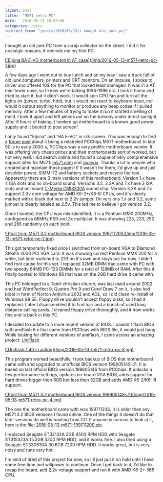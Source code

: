 ```yaml
---
layout: post
title:  "M571 retro PC"
date:   2016-05-13 20:08:00
categories: posts
redirect_from: "/posts/2016/05/13/i-bought-old-junk-pc/"
---
```


I bought an old junk PC from a scrap collector on the street.
I did it for nostalgic reasons, it reminds me my first PC.

<a href="/img/2016-05-13-m571-retro-pc-1-full.jpg">
![Elpina BA E-VO motherboard in AT case](/img/2016-05-13-m571-retro-pc-1.jpg)
</a>

A few days ago I went out to buy lunch and on my way I saw a truck full of old junk computers, printers and CRT monitors.
On an impulse, I spoke to driver and offered 10$ for the PC that looked least damaged.
It was in a AT mid-tower case, so I knew we're talking 1994-1996 era.
I took it home and tried to start it, but it didn't work.
It would spin CPU fan and turn all the lights on (power, turbo, hdd), but it would not react to keyboard input, nor would it output anything to monitor or produce any beep codes if I pulled memory.
After a few minutes of trying to make it run it started smelling of mold.
I took it apart and left pieces out on the balcony under direct sunlight.
After 6 hours of baking, I hooked up motherboard to a known good power supply and it booted to post screen!

I only found "Elpina" and "BA E-VO" in silk screen.
This was enough to find a [forum post](https://www.wimsbios.com/forum/where-can-find-motherboard-manual-f34/manual-for-elpina-9814-t5742.html) about it being a relabeled PCChips M571 motherboard.
In late 90-s to early 2000-s, PCChips was a very prolific motherboard vendor.
It was offering very cheap prices and their motherboards sort of worked, but not very well.
I did search online and found a couple of very comprehensive support sites for M571: [m571.com](http://m571.com/m571/) and [cwcyrix](http://cwcyrix.duckdns.org/techpage/html/m1.html).
Thanks a lot to people who created and maintain those pages!
If it wasn't for them, I'd give up and just desolder power, SIMM-72 and battery sockets and recycle the rest.
Apparently there are 3 main versions of this motherboard.
Version 1.x have 4 ISA slots and no on-board sound.
Versions 3.2, 3.2A and 7.x have 3 ISA slots and on-board [C-Media CMI8330A](https://www.vogonsdrivers.com/index.php?catid=55) sound chip.
Version 3.2A and 7.x support 2.2v core voltage for AMD K6-2+/K6-III CPUs, and it's clearly marked with a black dot next to 2.2v jumper.
On versions 1.x and 3.2, same jumper is clearly labeled as 2.5v.
This led me to believe I got version 3.2.

Once I booted, the CPU was mis-identified.
It is a Pentium MMX 200MHz, configured as 66MHz FSB and 3x multiplier.
It was showing 225, 233, 250 and 266 randomly on each boot.

<a href="/img/2016-05-13-m571-retro-pc-2-full.jpg">
![Post from M571 3.2 motherboard BIOS version 19971120S](/img/2016-05-13-m571-retro-pc-2.jpg)
</a>

This got temporarily fixed once I switched from on-board VGA to Diamond Stealth 2000 PCI VGA card.
It was showing correct Pentium MMX 200 for a while, but later switched to 233 on it's own and stays put for now.
I didn't find root cause for this yet.
I replaced 32MB DIMM that came with PC with two speedy 64MB PC-133 DIMMs for a total of 128MB of RAM.
After this it finally booted to Windows 98 that was on the 2GB hard drive it came with.

This PC belonged to a Tamil christian church, was last used around 2002 and had WordPerfect 9, Quattro Pro 9 and Corel Draw 7 on it.
It also had bloat in form of Norton Antivirus 2002 and AOL, so I did clean re-install of Windows 98 SE.
Floppy drive wouldn't accept floppy disks, so I had it replaced.
Later I disassembled it to find hair and a bunch of used long distance calling cards.
I cleaned floppy drive thoroughly, and it now works fine and is back in this PC.

I decided to update to a more recent version of BIOS.
I couldn't flash BIOS with amiflash 6.x that came from PCChips with BIOS file, it would just hang.
While looking for different versions of amiflash, I came across an amazing project: [UniFlash](http://www.rainbow-software.org/uniflash/).

<a href="/img/2016-05-13-m571-retro-pc-3-full.jpg">
![Uniflash 1.40 in action](/img/2016-05-13-m571-retro-pc-3.jpg)
</a>

This program worked beautifully, I took backup of BIOS that motherboard came with and upgraded to unofficial BIOS version 19990514S-J1.
It is based on last official BIOS version 19990514S from PCChips.
It unlocks a few performance settings, updates on-board VGA BIOS, adds support for hard drives bigger then 8GB but less then 32GB and adds AMD K6-2/K6-III support.

<a href="/img/2016-05-13-m571-retro-pc-4-full.jpg">
![Post from M571 3.2 motherboard BIOS version 19990514S-J1](/img/2016-05-13-m571-retro-pc-4.jpg)
</a>

The one the motherboard came with was 19971120S.
It is older then any M571 3.2 BIOS versions I found online.
One of the things it doesn't do that later versions do well is booting from CD.
If anyone is curious to look at it, here is the file: [2016-05-13-m571-19971120S.zip](/files/2016-05-13-m571-19971120S.zip).

I replaced Seagate ST32132A 2GB 4500 RPM HDD with Seagate ST315323A 15.3GB 5200 RPM HDD, and it works fine.
I also tried using a Seagate ST330630A 30.6GB 7200 RPM HDD. It works great, but is very noisy and runs very hot.

I'm kind of tired of this project for now, so I'll just put it on hold until I have some free time and willpower to continue.
Once I get back to it, I'd like to recap the board, add 2.2v voltage support and run it with AMD K6-2+ 366 CPU.
